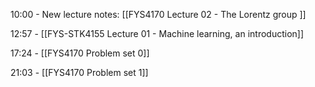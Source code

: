 10:00 - New lecture notes: [[FYS4170 Lecture 02 - The Lorentz group ]]

12:57 - [[FYS-STK4155 Lecture 01 - Machine learning, an introduction]]

17:24 - [[FYS4170 Problem set 0]]

21:03 - [[FYS4170 Problem set 1]]